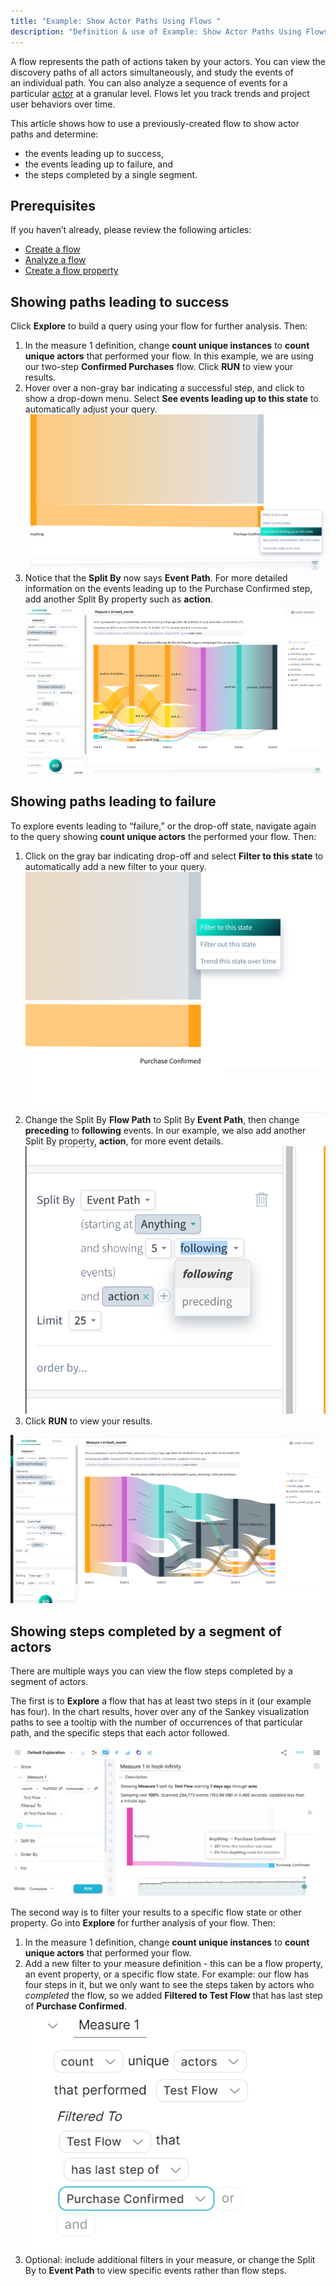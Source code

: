 ```yaml
---
title: "Example: Show Actor Paths Using Flows "
description: "Definition & use of Example: Show Actor Paths Using Flows "
---
```

A flow represents the path of actions taken by your actors. You can view the discovery paths of all actors simultaneously, and study the events of an individual path. You can also analyze a sequence of events for a particular [actor](../../../../../measure_iq/glossary/journey-actor-user) at a granular level. Flows let you track trends and project user behaviors over time.

This article shows how to use a previously-created flow to show actor paths and determine:

- the events leading up to success,
- the events leading up to failure, and
- the steps completed by a single segment.

## Prerequisites

If you haven’t already, please review the following articles:

- [Create a flow](../../../measure_iq/measure-tutorials/work-with-flows/create-a-flow)
- [Analyze a flow](../../../measure_iq/measure-tutorials/work-with-flows/analyze-a-flow)
- [Create a flow property](../../../measure_iq/measure-tutorials/work-with-flows/create-a-flow-property)

## Showing paths leading to success

Click **Explore** to build a query using your flow for further analysis. Then:

1. In the measure 1 definition, change **count unique instances** to **count unique actors** that performed your flow. In this example, we are using our two-step **Confirmed Purchases** flow. Click **RUN** to view your results.
2. Hover over a non-gray bar indicating a successful step, and click to show a drop-down menu. Select **See events leading up to this state** to automatically adjust your query.  
![](./attachments/eventPath.png)
3. Notice that the **Split By** now says **Event Path**. For more detailed information on the events leading up to the Purchase Confirmed step, add another Split By property such as **action**.![](./attachments/eventPath_action.png)

## Showing paths leading to failure

To explore events leading to “failure,” or the drop-off state, navigate again to the query showing **count unique actors** the performed your flow. Then:

1. Click on the gray bar indicating drop-off and select **Filter to this state** to automatically add a new filter to your query.  
![](./attachments/filterToState.png)
2. Change the Split By **Flow Path** to Split By **Event Path**, then change **preceding** to **following** events. In our example, we also add another Split By property, **action**, for more event details.![](./attachments/splitByAction.png)
3. Click **RUN** to view your results.

![](./attachments/eventPath_dropoff.png)

## Showing steps completed by a segment of actors

There are multiple ways you can view the flow steps completed by a segment of actors.

The first is to **Explore** a flow that has at least two steps in it (our example has four). In the chart results, hover over any of the Sankey visualization paths to see a tooltip with the number of occurrences of that particular path, and the specific steps that each actor followed.

![](./attachments/Flow01.png)

The second way is to filter your results to a specific flow state or other property. Go into **Explore** for further analysis of your flow. Then:

1. In the measure 1 definition, change **count unique instances** to **count unique actors** that performed your flow.
2. Add a new filter to your measure definition - this can be a flow property, an event property, or a specific flow state. For example: our flow has four steps in it, but we only want to see the steps taken by actors who *completed* the flow, so we added **Filtered to Test Flow** that has last step of **Purchase Confirmed**.  
![](./attachments/FlowMeasure.png)
3. Optional: include additional filters in your measure, or change the Split By to **Event Path** to view specific events rather than flow steps.